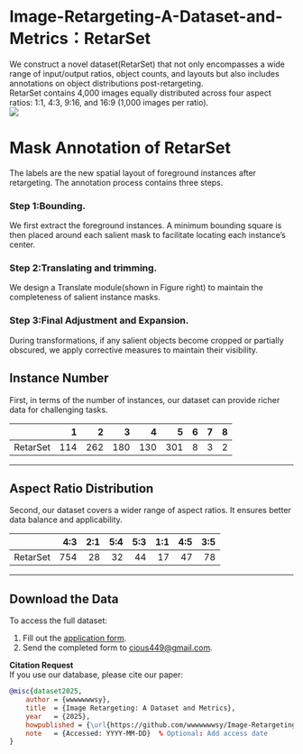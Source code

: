 # Image-Retargeting-A-Dataset-and-Metrics：RetarSet
We construct a novel dataset(RetarSet) that not only encompasses a wide range of input/output ratios, object counts, and layouts but also includes annotations on object distributions post-retargeting. <br> 
RetarSet contains 4,000 images equally distributed across four aspect ratios: 1:1, 4:3, 9:16, and 16:9 (1,000 images per ratio).<br>
![](https://github.com/wwwwwwwsy/Image-Retargeting-A-Dataset-and-Metrics/blob/main/example.png)  <br>  
# Mask Annotation of RetarSet
The labels are the new spatial layout of foreground instances after retargeting. The annotation process contains three steps. <br> 
### Step 1:Bounding. 
We first extract the foreground instances. A minimum bounding square is then placed around each salient mask to facilitate locating each instance’s center.<br> 
### Step 2:Translating and trimming. 
We design a Translate module(shown in Figure right) to maintain the completeness of salient instance masks.<br>
### Step 3:Final Adjustment and Expansion. 
During transformations, if any salient objects become cropped or partially obscured, we apply corrective measures to maintain their visibility.<br>
## Instance Number
First, in terms of the number of instances, our dataset can provide richer data for challenging tasks.

|          | 1   | 2    | 3    | 4    | 5    | 6  | 7  | 8  |
|----------|----:|-----:|-----:|-----:|-----:|---:|---:|---:|
| RetarSet | 114 | 262  | 180  | 130  | 301  |  8 |  3 |  2 |

---

## Aspect Ratio Distribution
Second, our dataset covers a wider range of aspect ratios. It ensures better data balance and applicability.

|          | 4:3  | 2:1 | 5:4 | 5:3 | 1:1 | 4:5 | 3:5 |
|----------|-----:|----:|----:|----:|----:|----:|----:|
| RetarSet | 754  |  28 |  32 |  44 |  17 |  47 |  78 |

---

## Download the Data
To access the full dataset:  
1. Fill out the [application form](https://github.com/wwwwwwwsy/Image-Retargeting-A-Dataset-and-Metrics/blob/main/application.xlsx).  
2. Send the completed form to [cious449@gmail.com](mailto:cious449@gmail.com).  

**Citation Request**  
If you use our database, please cite our paper:  
```bibtex
@misc{dataset2025,
    author = {wwwwwwwsy},
    title  = {Image Retargeting: A Dataset and Metrics},
    year   = {2025},
    howpublished = {\url{https://github.com/wwwwwwwsy/Image-Retargeting-A-Dataset-and-Metrics}},
    note   = {Accessed: YYYY-MM-DD}  % Optional: Add access date
}
